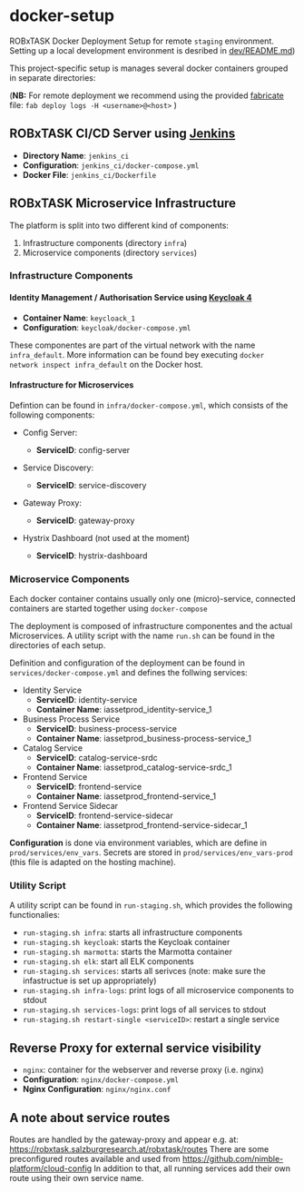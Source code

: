 # docker-setup

ROBxTASK Docker Deployment Setup for remote `staging` environment. Setting up a local development environment is desribed in [dev/README.md](`dev/README.md`))

This project-specific setup is manages several docker containers grouped in separate directories:

(**NB:** For remote deployment we recommend using the provided [fabricate](https://www.fabfile.org/) file: `fab deploy logs -H <username>@<host>`
)

## ROBxTASK CI/CD Server using [Jenkins](https://www.jenkins.io/)

- **Directory Name**: `jenkins_ci`
- **Configuration**: `jenkins_ci/docker-compose.yml`
- **Docker File**: `jenkins_ci/Dockerfile`

## ROBxTASK Microservice Infrastructure

The platform is split into two different kind of components:

1. Infrastructure components (directory `infra`)
2. Microservice components (directory `services`)

### Infrastructure Components

#### Identity Management / Authorisation Service using [Keycloak 4](https://www.keycloak.org/)

- **Container Name**: `keycloack_1`
- **Configuration**: `keycloak/docker-compose.yml`

These componentes are part of the virtual network with the name `infra_default`.
More information can be found bey executing `docker network inspect infra_default`
on the Docker host.

#### Infrastructure for Microservices

Defintion can be found in `infra/docker-compose.yml`, which consists of the following components:

- Config Server:

  - **ServiceID**: config-server

- Service Discovery:
  - **ServiceID**: service-discovery

- Gateway Proxy:
  - **ServiceID**: gateway-proxy

- Hystrix Dashboard (not used at the moment)
  - **ServiceID**: hystrix-dashboard

### Microservice Components

Each docker container contains usually only one (micro)-service, connected
containers are started together using `docker-compose`

The deployment is composed of infrastructure componentes and the actual
Microservices. A utility script with the name `run.sh` can
be found in the directories of each setup.


Definition and configuration of the deployment can be found in
`services/docker-compose.yml` and defines the follwing services:

- Identity Service
  - **ServiceID**: identity-service
  - **Container Name**: iassetprod_identity-service_1
- Business Process Service
  - **ServiceID**: business-process-service
  - **Container Name**: iassetprod_business-process-service_1
- Catalog Service
  - **ServiceID**: catalog-service-srdc
  - **Container Name**: iassetprod_catalog-service-srdc_1
- Frontend Service
  - **ServiceID**: frontend-service
  - **Container Name**: iassetprod_frontend-service_1
- Frontend Service Sidecar
  - **ServiceID**: frontend-service-sidecar
  - **Container Name**: iassetprod_frontend-service-sidecar_1

**Configuration** is done via environment variables, which are define in `prod/services/env_vars`. Secrets are stored in `prod/services/env_vars-prod` (this file is adapted on the hosting machine).

### Utility Script

A utility script can be found in `run-staging.sh`, which provides the following functionalies:

- `run-staging.sh infra`: starts all infrastructure components
- `run-staging.sh keycloak`: starts the Keycloak container
- `run-staging.sh marmotta`: starts the Marmotta container
- `run-staging.sh elk`: start all ELK components
- `run-staging.sh services`: starts all serivces (note: make sure the infastructue is set up appropriately)
- `run-staging.sh infra-logs`: print logs of all microservice components to stdout
- `run-staging.sh services-logs`: print logs of all services to stdout
- `run-staging.sh restart-single <serviceID>`: restart a single service


## Reverse Proxy for external service visibility

- `nginx`: container for the webserver and reverse proxy (i.e. nginx)
- **Configuration**: `nginx/docker-compose.yml`
- **Nginx Configuration**: `nginx/nginx.conf`

## A note about service routes

Routes are handled by the gateway-proxy and appear e.g. at: https://robxtask.salzburgresearch.at/robxtask/routes
There are some preconfigured routes available and used from https://github.com/nimble-platform/cloud-config
In addition to that, all running services add their own route using their own service name.
